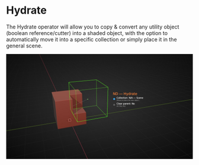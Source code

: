 # Hydrate

The Hydrate operator will allow you to copy & convert any utility object (boolean reference/cutter) into a shaded object, with the option to automatically move it into a specific collection or simply place it in the general scene.

![Hydrate Operator](../_media/hydrate-out.jpg ':size=800')
